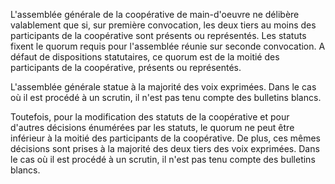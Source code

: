 L'assemblée générale de la coopérative de main-d'oeuvre ne délibère valablement que si, sur première convocation, les deux tiers au moins des participants de la coopérative sont présents ou représentés. Les statuts fixent le quorum requis pour l'assemblée réunie sur seconde convocation. A défaut de dispositions statutaires, ce quorum est de la moitié des participants de la coopérative, présents ou représentés.

L'assemblée générale statue à la majorité des voix exprimées. Dans le cas où il est procédé à un scrutin, il n'est pas tenu compte des bulletins blancs.

Toutefois, pour la modification des statuts de la coopérative et pour d'autres décisions énumérées par les statuts, le quorum ne peut être inférieur à la moitié des participants de la coopérative. De plus, ces mêmes décisions sont prises à la majorité des deux tiers des voix exprimées. Dans le cas où il est procédé à un scrutin, il n'est pas tenu compte des bulletins blancs.
